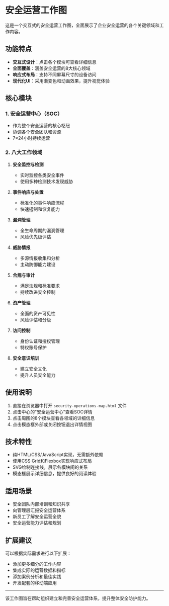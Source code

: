 # 安全运营工作图

这是一个交互式的安全运营工作图，全面展示了企业安全运营的各个关键领域和工作内容。

## 功能特点

- **交互式设计**：点击各个模块可查看详细信息
- **全面覆盖**：涵盖安全运营的8大核心领域
- **响应式布局**：支持不同屏幕尺寸的设备访问
- **现代化UI**：采用渐变色和动画效果，提升视觉体验

## 核心模块

### 1. 安全运营中心（SOC）
- 作为整个安全运营的核心枢纽
- 协调各个安全团队和资源
- 7×24小时持续运营

### 2. 八大工作领域

1. **安全监控与检测**
   - 实时监控各类安全事件
   - 使用多种检测技术发现威胁
   
2. **事件响应与处置**
   - 标准化的事件响应流程
   - 快速遏制和恢复能力
   
3. **漏洞管理**
   - 全生命周期的漏洞管理
   - 风险优先级评估
   
4. **威胁情报**
   - 多源情报收集和分析
   - 主动防御能力建设
   
5. **合规与审计**
   - 满足法规和标准要求
   - 持续改进安全控制
   
6. **资产管理**
   - 全面的资产可见性
   - 风险评估和分级
   
7. **访问控制**
   - 身份认证和授权管理
   - 特权账号保护
   
8. **安全意识培训**
   - 建立安全文化
   - 提升人员安全能力

## 使用说明

1. 直接在浏览器中打开 `security-operations-map.html` 文件
2. 点击中心的"安全运营中心"查看SOC详情
3. 点击周围的8个模块查看各领域的详细信息
4. 点击模态框外部或关闭按钮退出详情视图

## 技术特性

- 纯HTML/CSS/JavaScript实现，无需额外依赖
- 使用CSS Grid和Flexbox实现响应式布局
- SVG绘制连接线，展示各模块间的关系
- 模态框展示详细信息，提供良好的阅读体验

## 适用场景

- 安全团队内部培训和知识共享
- 向管理层汇报安全运营体系
- 新员工了解安全运营全貌
- 安全运营能力评估和规划

## 扩展建议

可以根据实际需求进行以下扩展：
- 添加更多细分的工作内容
- 集成实际的运营数据和指标
- 添加案例分析和最佳实践
- 开发配套的移动端应用

---

该工作图旨在帮助组织建立和完善安全运营体系，提升整体安全防护能力。
